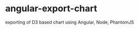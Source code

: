 angular-export-chart
====================

exporting of D3 based chart using Angular, Node, PhantomJS
